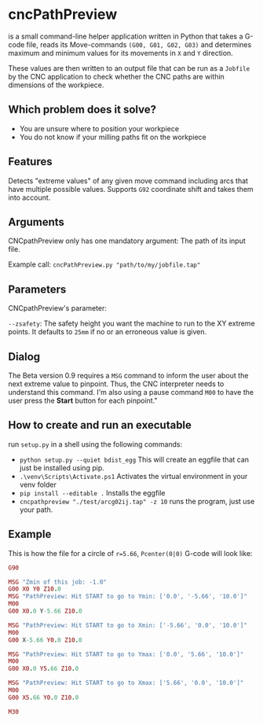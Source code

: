 # cncPathPreview
is a small command-line helper application written in Python that takes a G-code file,
reads its Move-commands `(G00, G01, G02, G03)` and determines maximum and
minimum values for its movements in `X` and `Y` direction.

These values are then written to an output file that can be run as a `Jobfile`
by the CNC application to check whether the CNC paths are within dimensions of the workpiece.

## Which problem does it solve?
- You are unsure where to position your workpiece
- You do not know if your milling paths fit on the workpiece

## Features
Detects "extreme values" of any given move command including arcs that have
multiple possible values. Supports `G92` coordinate shift and takes them into account.

## Arguments
CNCpathPreview only has one mandatory argument: The path of its input file.

Example call: `cncPathPreview.py "path/to/my/jobfile.tap"`

## Parameters
CNCpathPreview's parameter:

`--zsafety`: The safety height you want the machine to run to the XY extreme points.
It defaults to `25mm` if no or an erroneous value is given.

## Dialog
The Beta version 0.9 requires a `MSG` command to inform the user about the next 
extreme value to pinpoint. Thus, the CNC interpreter needs to understand this command.
I'm also using a pause command `M00` to have the user press the **Start** button for each pinpoint."

## How to create and run an executable
run `setup.py` in a shell using the following commands:
- `python setup.py --quiet bdist_egg` This will create an eggfile that can just be installed using pip.
- `.\venv\Scripts\Activate.ps1` Activates the virtual environment in your venv folder
- `pip install --editable .` Installs the eggfile
- `cncpathpreview "./test/arcg02ij.tap" -z 10` runs the program, just use your path.

## Example

This is how the file for a circle of `r=5.66`, `Pcenter(0|0)` G-code will look like:

```ruby
G90

MSG "Zmin of this job: -1.0"
G00 X0 Y0 Z10.0
MSG "PathPreview: Hit START to go to Ymin: ['0.0', '-5.66', '10.0']"
M00
G00 X0.0 Y-5.66 Z10.0

MSG "PathPreview: Hit START to go to Xmin: ['-5.66', '0.0', '10.0']"
M00
G00 X-5.66 Y0.0 Z10.0

MSG "PathPreview: Hit START to go to Ymax: ['0.0', '5.66', '10.0']"
M00
G00 X0.0 Y5.66 Z10.0

MSG "PathPreview: Hit START to go to Xmax: ['5.66', '0.0', '10.0']"
M00
G00 X5.66 Y0.0 Z10.0

M30
```